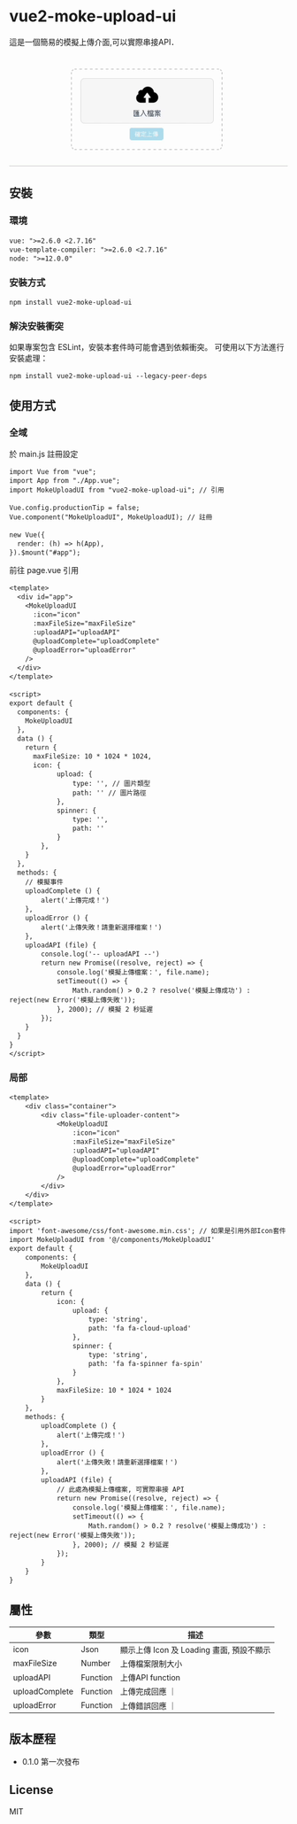 # vue2-moke-upload-ui

這是一個簡易的模擬上傳介面,可以實際串接API．

![範例](https://github.com/traveltime1221/vue2-moke-upload-ui/raw/main/src/assets/image/example.gif)

## 安裝

### 環境
```
vue: ">=2.6.0 <2.7.16"
vue-template-compiler: ">=2.6.0 <2.7.16"
node: ">=12.0.0"
```

### 安裝方式
```
npm install vue2-moke-upload-ui
```

### 解決安裝衝突
如果專案包含 ESLint，安裝本套件時可能會遇到依賴衝突。
可使用以下方法進行安裝處理：
```
npm install vue2-moke-upload-ui --legacy-peer-deps
```


## 使用方式

### 全域
於 main.js 註冊設定
```
import Vue from "vue";
import App from "./App.vue";
import MokeUploadUI from "vue2-moke-upload-ui"; // 引用

Vue.config.productionTip = false;
Vue.component("MokeUploadUI", MokeUploadUI); // 註冊

new Vue({
  render: (h) => h(App),
}).$mount("#app");
```

前往 page.vue 引用
```
<template>
  <div id="app">
    <MokeUploadUI
      :icon="icon"
      :maxFileSize="maxFileSize"
      :uploadAPI="uploadAPI"
      @uploadComplete="uploadComplete"
      @uploadError="uploadError"
    />
  </div>
</template>

<script>
export default {
  components: {
    MokeUploadUI
  },
  data () {
    return {
      maxFileSize: 10 * 1024 * 1024,
      icon: {
            upload: {
                type: '', // 圖片類型
                path: '' // 圖片路徑
            },
            spinner: {
                type: '',
                path: ''
            }
        },
    }
  },
  methods: {
    // 模擬事件
    uploadComplete () {
        alert('上傳完成！')
    },
    uploadError () {
        alert('上傳失敗！請重新選擇檔案！')
    },
    uploadAPI (file) {
        console.log('-- uploadAPI --')
        return new Promise((resolve, reject) => {
            console.log('模擬上傳檔案：', file.name);
            setTimeout(() => {
                Math.random() > 0.2 ? resolve('模擬上傳成功') : reject(new Error('模擬上傳失敗'));
            }, 2000); // 模擬 2 秒延遲
        });
    }
  }
}
</script>
```

### 局部
```
<template>
    <div class="container">
        <div class="file-uploader-content">
            <MokeUploadUI
                :icon="icon"
                :maxFileSize="maxFileSize"
                :uploadAPI="uploadAPI"
                @uploadComplete="uploadComplete"
                @uploadError="uploadError"
            />
        </div>
    </div>
</template>

<script>
import 'font-awesome/css/font-awesome.min.css'; // 如果是引用外部Icon套件
import MokeUploadUI from '@/components/MokeUploadUI'
export default {
    components: {
        MokeUploadUI
    },
    data () {
        return {
            icon: {
                upload: {
                    type: 'string',
                    path: 'fa fa-cloud-upload'
                },
                spinner: {
                    type: 'string',
                    path: 'fa fa-spinner fa-spin'
                }
            },
            maxFileSize: 10 * 1024 * 1024
        }
    },
    methods: {
        uploadComplete () {
            alert('上傳完成！')
        },
        uploadError () {
            alert('上傳失敗！請重新選擇檔案！')
        },
        uploadAPI (file) {
            // 此處為模擬上傳檔案, 可實際串接 API
            return new Promise((resolve, reject) => {
                console.log('模擬上傳檔案：', file.name);
                setTimeout(() => {
                    Math.random() > 0.2 ? resolve('模擬上傳成功') : reject(new Error('模擬上傳失敗'));
                }, 2000); // 模擬 2 秒延遲
            });
        }
    }
}

```

## 屬性
|  參數 | 類型 | 描述 | 
| -------- | -------- | -------- | 
| icon    | Json     |  顯示上傳 Icon 及 Loading 畫面, 預設不顯示   | 
| maxFileSize | Number | 上傳檔案限制大小 |
| uploadAPI | Function | 上傳API function |
| uploadComplete | Function | 上傳完成回應 ｜
| uploadError | Function | 上傳錯誤回應 ｜


## 版本歷程

* 0.1.0 第一次發布

## License
MIT
